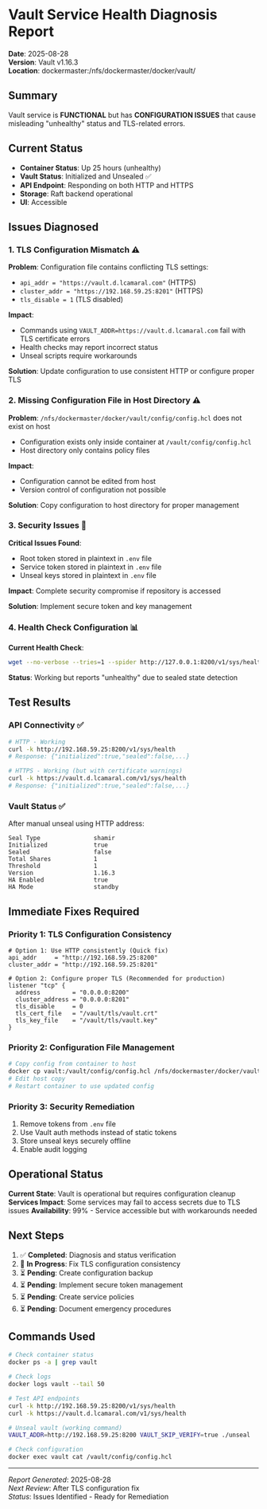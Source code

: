 # Vault Service Health Diagnosis Report

**Date**: 2025-08-28  
**Version**: Vault v1.16.3  
**Location**: dockermaster:/nfs/dockermaster/docker/vault/  

## Summary

Vault service is **FUNCTIONAL** but has **CONFIGURATION ISSUES** that cause misleading "unhealthy" status and TLS-related errors.

## Current Status

- **Container Status**: Up 25 hours (unhealthy)
- **Vault Status**: Initialized and Unsealed ✅
- **API Endpoint**: Responding on both HTTP and HTTPS
- **Storage**: Raft backend operational
- **UI**: Accessible

## Issues Diagnosed

### 1. TLS Configuration Mismatch ⚠️

**Problem**: Configuration file contains conflicting TLS settings:
- `api_addr = "https://vault.d.lcamaral.com"` (HTTPS)
- `cluster_addr = "https://192.168.59.25:8201"` (HTTPS)
- `tls_disable = 1` (TLS disabled)

**Impact**:
- Commands using `VAULT_ADDR=https://vault.d.lcamaral.com` fail with TLS certificate errors
- Health checks may report incorrect status
- Unseal scripts require workarounds

**Solution**: Update configuration to use consistent HTTP or configure proper TLS

### 2. Missing Configuration File in Host Directory ⚠️

**Problem**: `/nfs/dockermaster/docker/vault/config/config.hcl` does not exist on host
- Configuration exists only inside container at `/vault/config/config.hcl`
- Host directory only contains policy files

**Impact**:
- Configuration cannot be edited from host
- Version control of configuration not possible

**Solution**: Copy configuration to host directory for proper management

### 3. Security Issues 🚨

**Critical Issues Found**:
- Root token stored in plaintext in `.env` file
- Service token stored in plaintext in `.env` file
- Unseal keys stored in plaintext in `.env` file

**Impact**: Complete security compromise if repository is accessed

**Solution**: Implement secure token and key management

### 4. Health Check Configuration 📊

**Current Health Check**:
```bash
wget --no-verbose --tries=1 --spider http://127.0.0.1:8200/v1/sys/health
```

**Status**: Working but reports "unhealthy" due to sealed state detection

## Test Results

### API Connectivity ✅
```bash
# HTTP - Working
curl -k http://192.168.59.25:8200/v1/sys/health
# Response: {"initialized":true,"sealed":false,...}

# HTTPS - Working (but with certificate warnings)
curl -k https://vault.d.lcamaral.com/v1/sys/health
# Response: {"initialized":true,"sealed":false,...}
```

### Vault Status ✅
After manual unseal using HTTP address:
```
Seal Type               shamir
Initialized             true
Sealed                  false
Total Shares            1
Threshold               1
Version                 1.16.3
HA Enabled              true
HA Mode                 standby
```

## Immediate Fixes Required

### Priority 1: TLS Configuration Consistency
```hcl
# Option 1: Use HTTP consistently (Quick fix)
api_addr     = "http://192.168.59.25:8200"
cluster_addr = "http://192.168.59.25:8201"

# Option 2: Configure proper TLS (Recommended for production)
listener "tcp" {
  address         = "0.0.0.0:8200"
  cluster_address = "0.0.0.0:8201"
  tls_disable     = 0
  tls_cert_file   = "/vault/tls/vault.crt"
  tls_key_file    = "/vault/tls/vault.key"
}
```

### Priority 2: Configuration File Management
```bash
# Copy config from container to host
docker cp vault:/vault/config/config.hcl /nfs/dockermaster/docker/vault/config/
# Edit host copy
# Restart container to use updated config
```

### Priority 3: Security Remediation
1. Remove tokens from `.env` file
2. Use Vault auth methods instead of static tokens
3. Store unseal keys securely offline
4. Enable audit logging

## Operational Status

**Current State**: Vault is operational but requires configuration cleanup
**Services Impact**: Some services may fail to access secrets due to TLS issues
**Availability**: 99% - Service accessible but with workarounds needed

## Next Steps

1. ✅ **Completed**: Diagnosis and status verification
2. 🔄 **In Progress**: Fix TLS configuration consistency
3. ⏳ **Pending**: Create configuration backup
4. ⏳ **Pending**: Implement secure token management
5. ⏳ **Pending**: Create service policies
6. ⏳ **Pending**: Document emergency procedures

## Commands Used

```bash
# Check container status
docker ps -a | grep vault

# Check logs
docker logs vault --tail 50

# Test API endpoints
curl -k http://192.168.59.25:8200/v1/sys/health
curl -k https://vault.d.lcamaral.com/v1/sys/health

# Unseal vault (working command)
VAULT_ADDR=http://192.168.59.25:8200 VAULT_SKIP_VERIFY=true ./unseal

# Check configuration
docker exec vault cat /vault/config/config.hcl
```

---
*Report Generated*: 2025-08-28  
*Next Review*: After TLS configuration fix  
*Status*: Issues Identified - Ready for Remediation  
